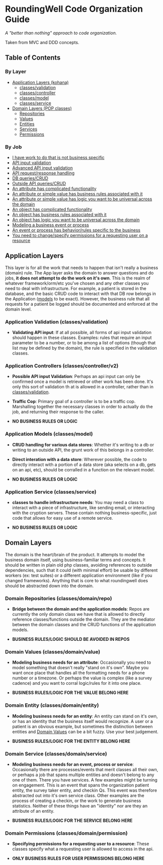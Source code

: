 # RoundingWell Code Organization Guide

*A "better than nothing" approach to code organization.*

Taken from MVC and DDD concepts. 

## <a name='TOC'>Table of Contents</a>

### By Layer
  * [Application Layers (kohana)](#app)
    * [classes/validation](#appvalidation)  
    * [classes/controller](#appcontroller)
    * [classes/model](#appmodel)
    * [classes/service](#appservice)
  * [Domain Layers (POP classes)](#domain)
    * [Repositories](#domrepo)
    * [Values](#domvalue)
    * [Entities](#domentity)
    * [Services](#domservice)
    * [Permissions](#dompermissions)

### By Job
  * [I have work to do that is not business specific](#app)
  * [API input validation](#appvalidation)  
  * [Advanced API input validation](#appcontroller)
  * [API request/response handling](#appcontroller)
  * [DB queries/CRUD](#appmodel)
  * [Outside API queries/CRUD](#appmodel)
  * [An attribute has complicated functionality](#domvalue)
  * [An attribute or simple value has business rules associated with it](#domvalue)
  * [An attribute or simple value has logic you want to be universal across the domain](#domvalue)
  * [An object has complicated functionality](#domentity)
  * [An object has business rules associated with it](#domentity)
  * [An object has logic you want to be universal across the domain](#domentity)
  * [Modeling a business event or process](#domservice)
  * [An event or process has behavior/rules specific to the business](#domservice)
  * [You need to change/specify permissions for a requesting user on a resource](#dompermissions)


## <a name='app'>Application Layers</a>
This layer is for all the work that needs to happen that isn't really a business (domain) rule. The App layer asks the domain to answer questions and do jobs, **it does not attempt to do the work on it's own**. This is the realm of whatever framework/orm/etc you've chosen and any other classes you need to deal with infrastructure. For example, a patient is stored in the database, and the basic CRUD code to interact with that DB row belongs in the Application ([models](#appmodel) to be exact). However, the business rule that all requests for a patient be logged should be documented and enforced at the domain level. 

### <a name='appvalidation'>Application Validation (classes/validation)</a>

  - **Validating API input**: If at all possible, all forms of api input validation should happen in these classes. Examples: rules that require an input parameter to be a number, or to be among a list of options (though that list may be defined by the domain), the rule is specified in the validation classes.

### <a name='appcontroller'>Application Controllers (classes/controller/v2)</a>
  - **Possible API input Validation**: Perhaps an api input can only be confirmed once a model is retrieved or other work has been done. It's only this sort of validation th at is allowed in a controller, rather than in [classes/validation](#kohvalidation). 

  - **Traffic Cop**: Primary goal of a controller is to be a traffic cop. Marshalling together the necessary classes in order to actually do the job, and returning their response to the caller. 
  
  - **NO BUSINESS RULES OR LOGIC**

### <a name='appmodel'>Application Models (classes/model)</a>
  - **CRUD handling for various data stores**: Whether it's writing to a db or writing to an outside API, the grunt work of this belongs in a controller.
  
  - **Direct interation with a data store**: Wherever possible, the code to directly interact with a portion of a data store (aka selects on a db, gets on an api, etc), should be corralled in a function on the relevant model.

  - **NO BUSINESS RULES OR LOGIC**

### <a name='appservice'>Application Service (classes/service)</a>
  - **classes to handle infrastructure needs**: You may need a class to interact with a piece of infrastructure, like sending email, or interacting with the cryption servers. These contain nothing business-specific, just code that allows for easy use of a remote service.  

  - **NO BUSINESS RULES OR LOGIC**

## <a name='domain'>Domain Layers</a>
The domain is the heart/brain of the product. It attempts to model the business domain itself, using business-familiar terms and concepts. It should be written in plain old php classes, avoiding references to outside dependencies, such that it could (with minimal effort) be usable by different workers (ex: test suites) or a different application environment (like if you changed frameworks). Anything that is core to what roundingwell does should be abstracted down into the domain. 

### <a name='domrepo'>Domain Repositories (classes/domain/repo)</a>
  - **Bridge between the domain and the application models**: Repos are currently the only domain class we have that is allowed to directly reference classes/functions outside the domain. They are the mediator between the domain classes and the CRUD functions of the application models. 

  - **BUSINESS RULES/LOGIC SHOULD BE AVOIDED IN REPOS**

### <a name='domvalue'>Domain Values (classes/domain/value)</a>
  - **Modeling business needs for an attribute**: Occasionally you need to model something that doesn't really "stand on it's own". Maybe you want once place that handles all the formatting needs for a phone number or a timezone. Or perhaps the value is complex (like a survey cadence) and you want to corral logic/rules for it into one place. 

  - **BUSINESS RULES/LOGIC FOR THE VALUE BELONG HERE**

### <a name='domentity'>Domain Entity (classes/domain/entity)</a>
  - **Modeling business needs for an entity**: An entity can stand on it's own, or has an identity that the business itself would recognize. A user or a patient is an obvious example, but sometimes the distinction between entities and [Domain Values](#domvalue) can be a bit fuzzy. Use your best judgement. 

  - **BUSINESS RULES/LOGIC FOR THE ENTITY BELONG HERE**

### <a name='domservice'>Domain Service (classes/domain/service)</a>
  - **Modeling business needs for an event, process or service**: Occasionally there are processes/events that merit classes all their own, or perhaps a job that spans multiple entities and doesn't belong to any one of them. There you have services. A few examples might be turning on engagement. This is an event that spans the organization patient entity, the survey taker entity, and checkin Qs. This event was therefore abstracted out into it's own service class. Other examples are the process of creating a checkin, or the work to generate business statistics. Neither of these things have an "identity" nor are they an attribute of an entity. 

  - **BUSINESS RULES/LOGIC FOR THE SERVICE BELONG HERE**

### <a name='dompermissions'>Domain Permissions (classes/domain/permission)</a>
  - **Specifying permissions for a requesting user to a resource**: These classes specify what a requesting user is allowed to access in the api.  

  - **ONLY BUSINESS RULES FOR USER PERMISSIONS BELONG HERE**
